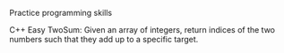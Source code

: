 Practice programming skills

C++
	Easy
		TwoSum: Given an array of integers, return indices of the two numbers such that they add up to a specific target.